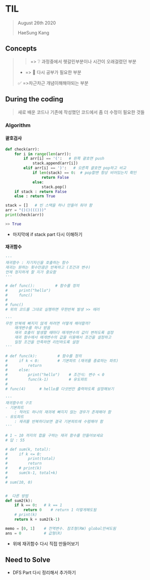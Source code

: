 # TIL

> August 26th 2020
>
> HaeSung Kang





## Concepts

>  > => :grey_question: 과정중에서 헷갈린부분이나 시간이 오래걸렸던 부분
>
>  - => :book: 다시 공부가 필요한 부분
>
>  :white_check_mark: =>​  차근차근 개념이해해야되는 부분







## During the coding

> 새로 배운 코드나 기존에 작성했던 코드에서 좀 더 수정이 필요한 것들

### Algorithm







#### 괄호검사

```python
def check(arr):
    for i in range(len(arr)):
        if arr[i] == '(':   # 왼쪽 괄호면 push
            stack.append(arr[i])
        elif arr[i] == ')':   # 오른쪽 괄호면 pop하고 비교
            if len(stack) == 0:  # pop할땐 항상 비어있는지 확인
                return False
            else:
                stack.pop()
    if stack : return False
    else : return True

stack = []   # 빈 스택을 하나 만들어 줘야 함
arr = "()()((()))"
print(check(arr))

>> True
```

- 마지막에 if stack  part 다시 이해하기



#### 재귀함수

```python
'''
재귀함수 : 자기자신을 호출하는 함수
재귀는 원하는 횟수만큼은 반복하고 (조건과 변수)
언제 정지하게 할 지가 중요함
'''

# def func():         # 함수를 정의
#     print("hello")
#     func()
#
# func()
# 위의 코드를 그대로 실행하면 무한반복 발생 >> 에러

'''
무한 반복에 빠지지 않게 하려면 어떻게 해야할까?
    매개변수를 하나 받음
    재귀 호출이 발생할 때마다 매개변수의 값이 변하도록 설정
    재귀 함수에서 매개변수의 값을 이용해서 조건을 설정하고
    일정 조건을 만족하면 리턴하도록 설정
'''

# def func(k):         # 함수를 정의
#     if k < 0:        # 기본파트 (재귀를 종료하는 파트)
#         return
#     else:
#         print("hello")    # 조건식: 변수 < 0
#         func(k-1)         # 유도파트
#
# func(4)      # hello를 다섯번만 출력하도록 설정해보기

'''
재귀함수의 구조
- 기본파트
    : 적어도 하나의 재귀에 빠지지 않는 경우가 존재해야 함
- 유도파트
    : 재귀를 반복하다보면 결국 기본파트에 수렴해야 함
'''

# 1 ~ 10 까지의 합을 구하는 재귀 함수를 만들어보세요
# 답 : 55

# def sum(k, total):
#     if k <= 0:
#         print(total)
#         return
#     # print(k)
#     sum(k-1, total+k)
#
# sum(10, 0)


#  다른 방법
def sum2(k):
    if k == 0:   # k == 1
        return 0    # return 1 이렇게해도됨
    # print(k)
    return k + sum2(k-1)
```

```python
memo = [0, 1]    # 전역변수. 참조형(RW) global안써도됨
ans = 0          # 값형(R)
```

- 위에 재귀함수 다시 직접 만들어보기



## Need to Solve

- DFS Part 다시 정리해서 추가하기